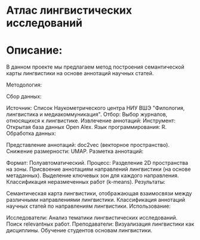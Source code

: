 # Атлас лингвистических исследований

# Описание:

В данном проекте мы предлагаем метод построения семантической карты лингвистики на основе аннотаций научных статей.

Методология:

Сбор данных:

Источник: Список Наукометрического центра НИУ ВШЭ "Филология, лингвистика и медиакоммуникация".
Отбор: Выбор журналов, относящихся к лингвистике.
Извлечение аннотаций:
Инструмент: Открытая база данных Open Alex.
Язык программирования: R.
Обработка данных:

Представление аннотаций: doc2vec (векторное пространство).
Снижение размерности: UMAP.
Разметка аннотаций:

Формат: Полуавтоматический.
Процесс:
Разделение 2D пространства на зоны.
Присвоение аннотациям направлений лингвистики (на основе метаданных).
Выделение ключевых зон для каждого направления.
Классификация неразмеченных работ (k-means).
Результаты:

Семантическая карта лингвистики, отображающая взаимосвязи между различными направлениями лингвистики.
Классификация аннотаций научных статей по направлениям лингвистики.
Использование:

Исследователи:
Анализ тематики лингвистических исследований.
Поиск relevantных работ.
Преподаватели:
Визуализация лингвистики как дисциплины.
Обучение студентов основам лингвистики.
